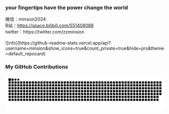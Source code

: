 ### your fingertips have the power change the world
<div>微信：minsion2024</div>
<div>B站：<a href="https://space.bilibili.com/551408088" target="_blank">https://space.bilibili.com/551408088</a></div>
<div>twitter：https://twitter.com/zzminsion</div>
<br />
![info](https://github-readme-stats.vercel.app/api?username=minsion&show_icons=true&count_private=true&hide=prs&theme=default_repocard)
<div style="display: flex">
<!--   <img style="height: 150px;" src="https://github-readme-stats.vercel.app/api/top-langs/?username=minsion&hide_title=true&hide_border=true&layout=compact&bg_color=0,73FA79,73FDFF,D783FF&theme=graywhite&locale=cn" /> -->
</div>

### My GitHub Contributions

![](https://raw.githubusercontent.com/minsion/minsion/main/assets/github-contribution-grid-snake.svg)
